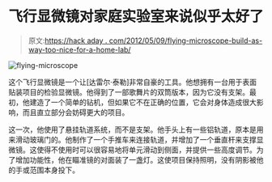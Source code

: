 # 飞行显微镜对家庭实验室来说似乎太好了

> 原文:[https://hack aday . com/2012/05/09/flying-microscope-build-as-way-too-nice-for-a-home-lab/](https://hackaday.com/2012/05/09/flying-microscope-build-seems-way-too-nice-for-a-home-lab/)

![](../Images/4ca1cb9a8b0559807936be9f0023d5ea.png "flying-microscope")

这个飞行显微镜是一个让[达雷尔·泰勒]非常自豪的工具。他想拥有一台用于表面贴装项目的检验显微镜。他得到了一部歌舞片的双筒版本，因为它没有支架。最初，他建造了一个简单的钻机，但如果它不在正确的位置，它会对身体造成很大影响，而且直立部分会妨碍更大的项目。

这一次，他使用了悬挂轨道系统，而不是支架。他手头上有一些铝轨道，原本是用来滑动玻璃门的。他制作了一个手推车来连接轨道，并增加了一个垂直杆来支撑显微镜。这使得不使用时可以很容易地将单元滑动到侧面，并提供一些高度调节。为了增加功能性，他在瞄准镜的对面装了一盏灯。这使项目保持照明，没有阴影被他的手或范围本身投下。